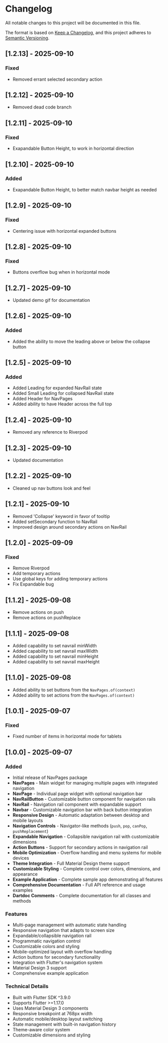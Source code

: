 # Changelog

All notable changes to this project will be documented in this file.

The format is based on [Keep a Changelog](https://keepachangelog.com/en/1.0.0/),
and this project adheres to [Semantic Versioning](https://semver.org/spec/v2.0.0.html).

## [1.2.13] - 2025-09-10

### Fixed
- Removed errant selected secondary action

## [1.2.12] - 2025-09-10
- Removed dead code branch

## [1.2.11] - 2025-09-10

### Fixed
- Exapandable Button Height, to work in horizontal direction

## [1.2.10] - 2025-09-10

### Added
- Exapandable Button Height, to better match navbar height as needed

## [1.2.9] - 2025-09-10

### Fixed
- Centering issue with horizontal expanded buttons

## [1.2.8] - 2025-09-10

### Fixed
- Buttons overflow bug when in horizontal mode

## [1.2.7] - 2025-09-10
- Updated demo gif for documentation

## [1.2.6] - 2025-09-10

### Added
- Added the ability to move the leading above or below the collapse button

## [1.2.5] - 2025-09-10

### Added
- Added Leading for expanded NavRail state
- Added Small Leading for collapsed NavRail state
- Added Header for NavPages
- Added ability to have Header across the full top

## [1.2.4] - 2025-09-10
- Removed any reference to Riverpod

## [1.2.3] - 2025-09-10
- Updated documentation

## [1.2.2] - 2025-09-10
- Cleaned up nav buttons look and feel

## [1.2.1] - 2025-09-10
- Removed 'Collapse' keyword in favor of tooltip
- Added setSecondary function to NavRail
- Improved design around secondary actions on NavRail

## [1.2.0] - 2025-09-09

### Fixed
- Remove Riverpod
- Add temporary actions
- Use global keys for adding temporary actions
- Fix Expandable bug


## [1.1.2] - 2025-09-08
- Remove actions on push
- Remove actions on pushReplace

## [1.1.1] - 2025-09-08
- Added capability to set navrail minWidth
- Added capability to set navrail maxWidth
- Added capability to set navrail minHeight
- Added capability to set navrail maxHeight

## [1.1.0] - 2025-09-08
- Added ability to set buttons from the `NavPages.of(context)`
- Added ability to set actions from the `NavPages.of(context)`

## [1.0.1] - 2025-09-07

### Fixed
- Fixed number of items in horizontal mode for tablets

## [1.0.0] - 2025-09-07

### Added
- Initial release of NavPages package
- **NavPages** - Main widget for managing multiple pages with integrated navigation
- **NavPage** - Individual page widget with optional navigation bar
- **NavRailButton** - Customizable button component for navigation rails
- **NavRail** - Navigation rail component with expandable support
- **Navbar** - Customizable navigation bar with back button integration
- **Responsive Design** - Automatic adaptation between desktop and mobile layouts
- **Navigation Controls** - Navigator-like methods (`push`, `pop`, `canPop`, `pushReplacement`)
- **Expandable Navigation** - Collapsible navigation rail with customizable dimensions
- **Action Buttons** - Support for secondary actions in navigation rail
- **Mobile Optimization** - Overflow handling and menu systems for mobile devices
- **Theme Integration** - Full Material Design theme support
- **Customizable Styling** - Complete control over colors, dimensions, and appearance
- **Example Application** - Complete sample app demonstrating all features
- **Comprehensive Documentation** - Full API reference and usage examples
- **Dartdoc Comments** - Complete documentation for all classes and methods

### Features
- Multi-page management with automatic state handling
- Responsive navigation that adapts to screen size
- Expandable/collapsible navigation rail
- Programmatic navigation control
- Customizable colors and styling
- Mobile-optimized layout with overflow handling
- Action buttons for secondary functionality
- Integration with Flutter's navigation system
- Material Design 3 support
- Comprehensive example application

### Technical Details
- Built with Flutter SDK ^3.9.0
- Supports Flutter >=1.17.0
- Uses Material Design 3 components
- Responsive breakpoint at 768px width
- Automatic mobile/desktop layout switching
- State management with built-in navigation history
- Theme-aware color system
- Customizable dimensions and styling
